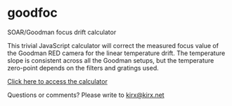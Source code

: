 # goodfoc
SOAR/Goodman focus drift calculator

This trivial JavaScript calculator will correct the measured focus value of the Goodman RED camera for the linear temperature drift. The temperature slope is consistent across all the Goodman setups, but the temperature zero-point depends on the filters and gratings used.

[Click here to access the calculator](https://kirxkirx.github.io/goodfoc/)

Questions or comments? Please write to kirx@kirx.net
